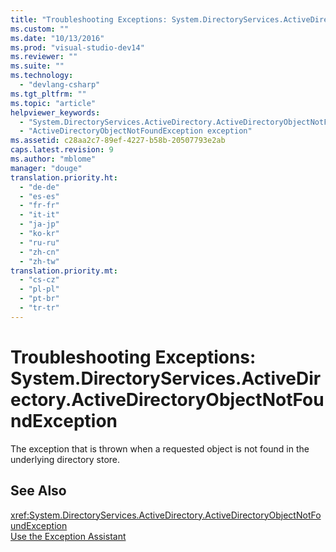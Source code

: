 ```yaml
---
title: "Troubleshooting Exceptions: System.DirectoryServices.ActiveDirectory.ActiveDirectoryObjectNotFoundException"
ms.custom: ""
ms.date: "10/13/2016"
ms.prod: "visual-studio-dev14"
ms.reviewer: ""
ms.suite: ""
ms.technology: 
  - "devlang-csharp"
ms.tgt_pltfrm: ""
ms.topic: "article"
helpviewer_keywords: 
  - "System.DirectoryServices.ActiveDirectory.ActiveDirectoryObjectNotFoundException exception"
  - "ActiveDirectoryObjectNotFoundException exception"
ms.assetid: c28aa2c7-89ef-4227-b58b-20507793e2ab
caps.latest.revision: 9
ms.author: "mblome"
manager: "douge"
translation.priority.ht: 
  - "de-de"
  - "es-es"
  - "fr-fr"
  - "it-it"
  - "ja-jp"
  - "ko-kr"
  - "ru-ru"
  - "zh-cn"
  - "zh-tw"
translation.priority.mt: 
  - "cs-cz"
  - "pl-pl"
  - "pt-br"
  - "tr-tr"
---
```

# Troubleshooting Exceptions: System.DirectoryServices.ActiveDirectory.ActiveDirectoryObjectNotFoundException
The exception that is thrown when a requested object is not found in the underlying directory store.  
  
## See Also  
 <xref:System.DirectoryServices.ActiveDirectory.ActiveDirectoryObjectNotFoundException>   
 [Use the Exception Assistant](../Topic/How%20to:%20Use%20the%20Exception%20Assistant.md)